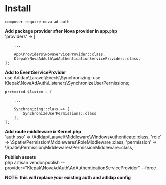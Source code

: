 # Install
    composer require nova-ad-auth
  
**Add package provider after Nova provider in app.php**  
    'providers' => [
    
        ...

        App\Providers\NovaServiceProvider::class,
        Klepak\NovaAdAuth\AdAuthenticationServiceProvider::class,
    ];

**Add to EventServiceProvider**  
    use Adldap\Laravel\Events\Synchronizing;
    use Klepak\NovaAdAuth\Listeners\SynchronizeUserPermissions;

    protected $listen = [
        
        ...

        Synchronizing::class => [
            SynchronizeUserPermissions::class
        ],
    ];


**Add route middleware in Kernel.php**  
    'auth.sso' => \Adldap\Laravel\Middleware\WindowsAuthenticate::class,
    'role' => \Spatie\Permission\Middlewares\RoleMiddleware::class,
    'permission' => \Spatie\Permission\Middlewares\PermissionMiddleware::class,


**Publish assets**  
    php artisan vendor:publish --provider="Klepak\NovaAdAuth\AdAuthenticationServiceProvider" --force
  
**NOTE: this will replace your existing auth and adldap config**
